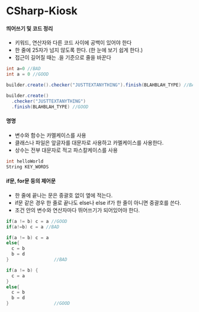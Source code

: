 # CSharp-Kiosk

#### 띄어쓰기 및 코드 정리

- 키워드, 연산자와 다른 코드 사이에 공백이 있어야 한다
- 한 줄에 25자가 넘지 않도록 한다. (한 눈에 보기 쉽게 한다.)
- 접근이 길어질 때는 .을 기준으로 줄을 바꾼다

```C#
int a=0 //BAD
int a = 0 //GOOD

builder.create().checker("JUSTTEXTANYTHING").finish(BLAHBLAH_TYPE) //BAD

builder.create()
  .checker("JUSTTEXTANYTHING")
  .finish(BLAHBLAH_TYPE) //GOOD
```

#### 명명

- 변수와 함수는 카멜케이스를 사용
- 클래스나 파일은 앞글자를 대문자로 사용하고 카멜케이스를 사용한다.
- 상수는 전부 대문자로 적고 파스칼케이스를 사용

```C#
int helloWorld
String KEY_WORDS
```

#### if문, for문 등의 제어문

- 한 줄에 끝나는 문은 중괄호 없이 옆에 적는다.
- if문 같은 경우 한 줄로 끝나도 else나 else if가 한 줄이 아니면 중괄호를 쓴다.
- 조건 안의 변수와 연산자마다 뛰어쓰기가 되어있어야 한다.

```C#
if(a != b) c = a //GOOD
if(a!=b) c = a //BAD

if(a != b) c = a
else{
  c = b
  b = d
}                 //BAD

if(a != b) {
  c = a
}
else{
  c = b
  b = d
}                 //GOOD
```
